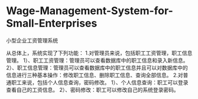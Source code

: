# Wage-Management-System-for-Small-Enterprises
小型企业工资管理系统

从总体上，系统实现了下列功能：
1.对管理员来说，包括职工工资管理，职工信息管理。
1）、职工工资管理：管理员可以查看数据库中的职工信息和录入新信息。
2）、职工信息管理：管理员可以查看数据库中的职工信息并且可以对数据库中的信息进行三种基本操作：修改职工信息、删除职工信息、查询全部信息。 
2.对普通职工来说，包括个人信息查询，密码修改。
1）、个人信息查询：职工可以登录查看自己的工资信息。
2）、密码修改：职工可以修改自己的系统登录密码。
